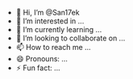 - 👋 Hi, I’m @San17ek
- 👀 I’m interested in ...
- 🌱 I’m currently learning ...
- 💞️ I’m looking to collaborate on ...
- 📫 How to reach me ...
- 😄 Pronouns: ...
- ⚡ Fun fact: ...

<!---
San17ek/San17ek is a ✨ special ✨ repository because its `README.md` (this file) appears on your GitHub profile.
You can click the Preview link to take a look at your changes.
--->
